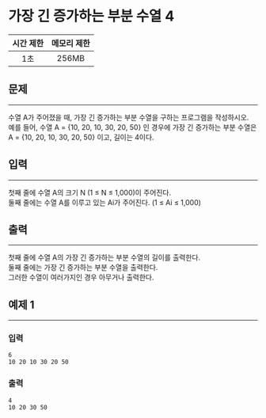 가장 긴 증가하는 부분 수열 4
============================
|시간 제한|메모리 제한|
|:---:|:---:|
|1초|256MB|

## 문제
-------
수열 A가 주어졌을 때, 가장 긴 증가하는 부분 수열을 구하는 프로그램을 작성하시오.</br>
예를 들어, 수열 A = {10, 20, 10, 30, 20, 50} 인 경우에 가장 긴 증가하는 부분 수열은 A = {10, 20, 10, 30, 20, 50} 이고, 길이는 4이다.</br>

## 입력
-------
첫째 줄에 수열 A의 크기 N (1 ≤ N ≤ 1,000)이 주어진다.</br>
둘째 줄에는 수열 A를 이루고 있는 Ai가 주어진다. (1 ≤ Ai ≤ 1,000)</br>

## 출력
-------
첫째 줄에 수열 A의 가장 긴 증가하는 부분 수열의 길이를 출력한다.</br>
둘째 줄에는 가장 긴 증가하는 부분 수열을 출력한다.</br>
그러한 수열이 여러가지인 경우 아무거나 출력한다.</br>

## 예제 1
-------
### 입력
```
6
10 20 10 30 20 50
```
### 출력
```
4
10 20 30 50
```
